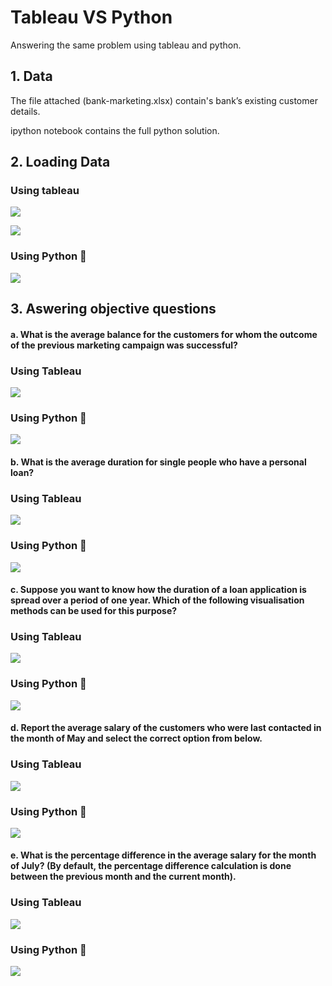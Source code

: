 
# Tableau VS Python
Answering the same problem using tableau and python.


## 1. Data
The file attached (bank-marketing.xlsx) contain's bank’s existing customer details.

ipython notebook contains the full python solution.

## 2. Loading Data

### Using tableau  
<kbd>  ![](images/Capture1.PNG)  </kbd>

<kbd> ![](images/Capture11.PNG) </kbd>
### Using Python 🐍 
<kbd> ![](images/Capture.PNG) </kbd>
## 3. Aswering objective questions 

#### a. What is the average balance for the customers for whom the outcome of the previous marketing campaign was successful?

### Using Tableau
<kbd> ![](images/at.PNG) </kbd>
### Using Python 🐍
<kbd> ![](images/ap.PNG) </kbd>

#### b. What is the average duration for single people who have a personal loan?

### Using Tableau 
<kbd> ![](images/bt.PNG) </kbd>
### Using Python 🐍
<kbd> ![](images/bp.PNG) </kbd>

#### c. Suppose you want to know how the duration of a loan application is spread over a period of one year. Which of the following visualisation methods can be used for this purpose?

### Using Tableau
<kbd> ![](images/ct.PNG) </kbd>
### Using Python 🐍
<kbd> ![](images/cp.PNG) </kbd>
#### d. Report the average salary of the customers who were last contacted in the month of May and select the correct option from below.

### Using Tableau
<kbd> ![](images/dt.PNG) </kbd>
### Using Python 🐍
<kbd> ![](images/dp.PNG) </kbd>

#### e. What is the percentage difference in the average salary for the month of July? (By default, the percentage difference calculation is done between the previous month and the current month).

### Using Tableau
<kbd> ![](images/et.PNG) </kbd>
### Using Python 🐍
<kbd> ![](images/ep.PNG) </kbd>
